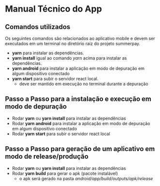 # Manual Técnico do App

## Comandos utilizados

Os seguintes comandos são relacionados ao aplicativo mobile e devem ser executados em um terminal no diretório raiz do projeto summerpay.

- **yarn** para instalar as dependências.
- **yarn install** igual ao comando _yarn_ acima para instalar as dependências.
- **yarn android** para instalar a aplicação em modo de depuração em algum dispositivo conectado
- **yarn start** para subir o servidor react local.
  - deve ser mantido em execução no terminal durante a depuração

## Passo a Passo para a instalação e execução em modo de depuração

- Rodar **yarn** ou **yarn install** para instalar as dependências
- Rodar **yarn android** para instalar a aplicação em modo de depuração em algum dispositivo conectado
- Rodar **yarn start** para subir o servidor react local

## Passo a Passo para geração de um aplicativo em modo de release/produção

- Rodar **yarn** ou **yarn install** para instalar as dependências
- Rodar **yarn build** para gerar o apk (pacote instalável)
  - o apk será gerado na pasta _android/app/build/outputs/apk/release_
